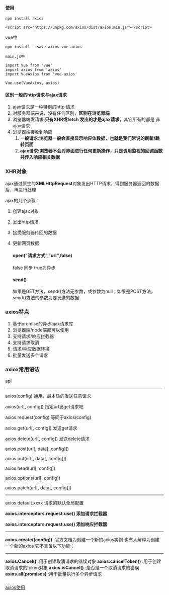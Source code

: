#### 使用
```
npm install axios
```
```
<script src="https://unpkg.com/axios/dist/axios.min.js"></script>
```
vue中
```
npm install --save axios vue-axios

main.js中

import Vue from 'vue'
import axios from 'axios'
import VueAxios from 'vue-axios'

Vue.use(VueAxios, axios)
```

#### 区别一般的http请求与ajax请求
1. ajax请求是一种特别的http 请求
2. 对服务器端来说，没有任何区别，**区别在浏览器端**
3. 浏览器端发请求:**只有XHR或fetch 发出的才是ajax请求**，其它所有的都是
非ajax请求
4. 浏览器端接收到响应
   1. **一般请求**:**浏览器一般会直接显示响应体数据，也就是我们常说的刷新/跳转页面**
   2. **ajax请求:浏览器不会对界面进行任何更新操作，只是调用监视的回调函数并传入响应相关数据**

### XHR对象
ajax通过原生的**XMLHttpRequest**对象发出HTTP请求，得到服务器返回的数据后，再进行处理   

ajax的几个步骤：   
1. 创建ajax对象
2. 发出http请求
3. 接受服务器传回的数据
4. 更新网页数据

   #### open("请求方式","url",false)   
   false 同步   true为异步  
    
   #### send()   
   如果是GET方法，send()方法无参数，或参数为null；如果是POST方法，send()方法的参数为要发送的数据



### axios特点
1. 基于promise的异步ajax请求库
2. 浏览器端/node端都可以使用
3. 支持请求/响应拦截器
4. 支持请求取消
5. 请求/响应数据转换
6. 批量发送多个请求

### axiox常用语法
[api](http://www.axios-js.com/docs/)
****

axios(config)                          通用，最本质的发送任意请求

axios(url[, config])                   指定url发get请求吧

axios.request(config)                  等同于axios(config) 

axios.get(url[, config])               发送get请求

axios.delete(url[, config])         发送delete请求

axios.post(url[, data[, config]])

axios.put(url[, data[, config]])

axios.head(url[, config])       

axios.options(url[, config])

axios.patch(url[, data[, config]])
****

axios.default.xxxx 请求的默认全局配置

**axios.interceptors.request.use() 添加请求拦截器**

**axios.interceptors.request.use() 添加响应拦截器**

****
**axios.create([config])** :官方文档为创建一个新的axios实例   也有人解释为创建一个新的axios   它不具备以下功能：
****
**axios.Cancel()**  :用于创建取消请求的错误对象
**axios.cancelToken()** :用于创建取消请求的token对象
**axios.isCancel()** :是否是一个取消请求的错误
**axios.all(promises)** :用于批量执行多个异步请求


##### 
[axios使用](https://github.com/zyy782/yuanyuan.github.io/blob/main/axios/01.html)
